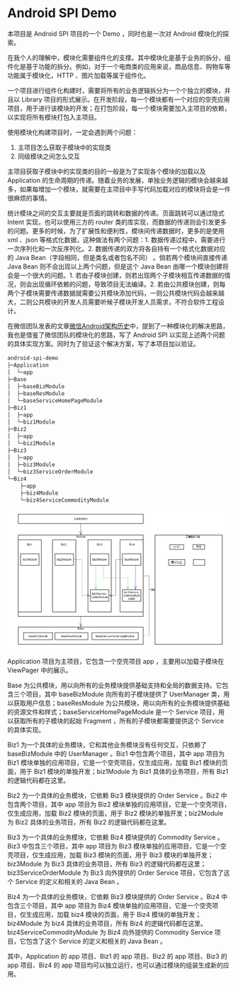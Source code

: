 # Android SPI Demo

本项目是 Android SPI 项目的一个 Demo ，同时也是一次对 Android 模块化的探索。



在我个人的理解中，模块化需要组件化的支撑。其中模块化是基于业务的拆分，组件化是基于功能的拆分。例如，对于一个电商类的应用来说，商品信息、购物车等功能属于模块化，HTTP 、图片加载等属于组件化。



一个项目进行组件化构建时，需要将所有的业务逻辑拆分为一个个独立的模块，并且以 Library 项目的形式展示。在开发阶段，每一个模块都有一个对应的空壳应用项目，用于进行该模块的开发；在打包阶段，每一个模块需要加入主项目的依赖，以实现将所有模块打包入主项目。



使用模块化构建项目时，一定会遇到两个问题：

1. 主项目怎么获取子模块中的实现类
2. 同级模块之间怎么交互



主项目获取子模块中的实现类的目的一般是为了实现各个模块的加载以及 Application 的生命周期的传递。随着业务的发展，单独业务逻辑的模块会越来越多，如果每增加一个模块，就需要在主项目中手写代码加载对应的模块将会是一件很麻烦的事情。



统计模块之间的交互主要就是页面的跳转和数据的传递。页面跳转可以通过隐式 Intent 实现，也可以使用三方的 router 类的库实现，而数据的传递则会引发更多的问题。更多的时候，为了扩展性和便利性，模块间传递数据时，更多的是使用 xml 、json 等格式化数据，这种做法有两个问题：1. 数据传递过程中，需要进行一次序列化和一次反序列化。2. 数据传递的双方将各自持有一个格式化数据对应的 Java Bean（字段相同，但是类名或者包名不同） 。倘若两个模块间直接传递 Java Bean 则不会出现以上两个问题，但是这个 Java Bean 由哪一个模块创建将会是一个很大的问题。1. 若由子模块创建，则若出现两个子模块相互传递数据的情况，则会出现循环依赖的问题，导致项目无法编译。2. 若由公共模块创建，则每两个子模块需要传递数据就需要公共模块添加代码，一则公共模块代码会越来越大，二则公共模块的开发人员需要听候子模块开发人员需求，不符合软件工程设计。



在微信团队发表的文章[微信Android架构历史](https://mp.weixin.qq.com/s/6Q818XA5FaHd7jJMFBG60w)中，提到了一种模块化的解决思路，我也是借鉴了微信团队的模块化的思路，写了 Android SPI 以实现上述两个问题的具体实现方案。同时为了验证这个解决方案，写了本项目加以验证。



```
android-spi-demo
├─Application
│  └─app
├─Base
│  ├─baseBizModule
│  ├─baseResModule
│  └─baseServiceHomePageModule
├─Biz1
│  ├─app
│  └─biz1Module
├─Biz2
│  ├─app
│  └─biz2Module
├─Biz3
│  ├─app
│  ├─biz3Module
│  └─biz3ServiceOrderModule
└─Biz4
    ├─app
    ├─biz4Module
    └─biz4ServiceCommodityModule
```

![](./chart.jpg)


Application 项目为主项目，它包含一个空壳项目 app ，主要用以加载子模块在 ViewPager 中的展示。



Base 为公共模块，用以向所有的业务模块提供基础支持和全局的数据支持。它包含三个项目，其中  baseBizModule 向所有的子模块提供了 UserManager 类，用以获取用户信息；baseResModule 为公共模块，用以向所有的业务模块提供基础的资源文件和样式；baseServiceHomePageModule 是一个 Service 项目，用以获取所有的子模块的起始 Fragment ，所有的子模块都需要提供这个 Service 的具体实现。



Biz1 为一个具体的业务模块，它和其他业务模块没有任何交互，只依赖了 baseBizModule 中的 UserManager 。Biz1 中包含两个项目，其中 app 项目为 Biz1 模块单独的应用项目，它是一个空壳项目，仅生成应用，加载 Biz1 模块的页面，用于 Biz1 模块的单独开发；biz1Module 为 Biz1 具体的业务项目，所有 Biz1 的逻辑代码都在这里。



Biz2 为一个具体的业务模块，它依赖 Biz3 模块提供的 Order Service 。Biz2 中包含两个项目，其中 app 项目为 Biz2 模块单独的应用项目，它是一个空壳项目，仅生成应用，加载 Biz2 模块的页面，用于 Biz2 模块的单独开发；biz2Module 为 Biz2 具体的业务项目，所有 Biz2 的逻辑代码都在这里。



Biz3 为一个具体的业务模块，它依赖 Biz4 模块提供的 Commodity Service 。Biz3 中包含三个项目，其中 app 项目为 Biz3 模块单独的应用项目，它是一个空壳项目，仅生成应用，加载 Biz3 模块的页面，用于 Biz3 模块的单独开发；biz3Module 为 Biz3 具体的业务项目，所有 Biz3 的逻辑代码都在这里；biz3ServiceOrderModule 为 Biz3 向外提供的 Order Service 项目，它包含了这个 Service 的定义和相关的 Java Bean 。



Biz4 为一个具体的业务模块，它依赖 Biz3 模块提供的 Order Service 。Biz4 中包含三个项目，其中 app 项目为 Biz4 模块单独的应用项目，它是一个空壳项目，仅生成应用，加载 biz4 模块的页面，用于 Biz4 模块的单独开发；biz4Module 为 biz4 具体的业务项目，所有 Biz4 的逻辑代码都在这里。biz4ServiceCommodityModule 为 Biz4 向外提供的 Commodity Service 项目，它包含了这个 Service 的定义和相关的 Java Bean 。



其中，Application 的 app 项目、Biz1 的 app 项目、Biz2 的 app 项目、Biz3 的 app 项目、Biz4 的 app 项目均可以独立运行，也可以通过模块的组装生成新的应用。
